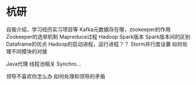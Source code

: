 # 杭研 #


自我介绍，学习经历实习项目等
Kafka元数据存在哪，zookeeper的作用
Zookeeper的选举机制
Mapreduce过程
Hadoop Spark版本
Spark版本间的区别
Dataframe的优点
Hadoop的启动进程，运行进程？？
Storm并行度设置
如何处理不同模块的对接


Java代理
线程池相关
Synchro...


领导不喜欢你怎么办
如何处理和领导的矛盾